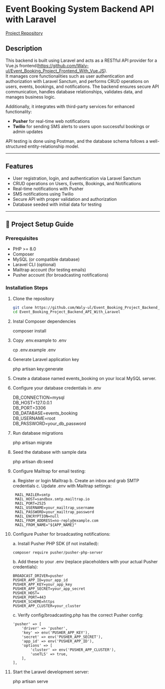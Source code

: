 # Event Booking System Backend API with Laravel

[Project Repository](https://github.com/Waly-ul/Event_Booking_Project_Backend_API_With_Laravel)

## Description
This backend is built using Laravel and acts as a RESTful API provider for a Vue.js frontend(https://github.com/Waly-ul/Event_Booking_Project_Frontend_With_Vue.JS).  
It manages core functionalities such as user authentication and authorization with Laravel Sanctum, and performs CRUD operations on users, events, bookings, and notifications. The backend ensures secure API communication, handles database relationships, validates data, and manages business logic.  

Additionally, it integrates with third-party services for enhanced functionality:  
- **Pusher** for real-time web notifications  
- **Twilio** for sending SMS alerts to users upon successful bookings or admin updates  

API testing is done using Postman, and the database schema follows a well-structured entity-relationship model.

---

## Features
- User registration, login, and authentication via Laravel Sanctum  
- CRUD operations on Users, Events, Bookings, and Notifications  
- Real-time notifications with Pusher  
- SMS notifications using Twilio  
- Secure API with proper validation and authorization  
- Database seeded with initial data for testing

---

## 🚀 Project Setup Guide

### Prerequisites
- PHP >= 8.0  
- Composer  
- MySQL (or compatible database)  
- Laravel CLI (optional)  
- Mailtrap account (for testing emails)  
- Pusher account (for broadcasting notifications)

### Installation Steps

1. Clone the repository  
   ```bash
   git clone https://github.com/Waly-ul/Event_Booking_Project_Backend_API_With_Laravel.git
   cd Event_Booking_Project_Backend_API_With_Laravel

2. Instal Composer dependencies

    composer install

3. Copy .env.example to .env

    cp .env.example .env

4. Generate Laravel application key

    php artisan key:generate

5. Create a database named events_booking on your local MySQL server.

6. Configure your database credentials in .env

    DB_CONNECTION=mysql<br>
    DB_HOST=127.0.0.1<br>
    DB_PORT=3306<br>
    DB_DATABASE=events_booking<br>
    DB_USERNAME=root<br>
    DB_PASSWORD=your_db_password<br>

7. Run database migrations

    php artisan migrate

8. Seed the database with sample data

    php artisan db:seed

9. Configure Mailtrap for email testing: 

    a. Register or login Mailtrap
    b. Create an inbox and grab SMTP credentials
    c. Update .env with Mailtrap settings:

        MAIL_MAILER=smtp
        MAIL_HOST=sandbox.smtp.mailtrap.io
        MAIL_PORT=2525
        MAIL_USERNAME=your_mailtrap_username
        MAIL_PASSWORD=your_mailtrap_password
        MAIL_ENCRYPTION=null
        MAIL_FROM_ADDRESS=no-reply@example.com
        MAIL_FROM_NAME="${APP_NAME}"

10. Configure Pusher for broadcasting notifications:

    a. Install Pusher PHP SDK (if not installed):

        composer require pusher/pusher-php-server

    b. Add these to your .env (replace placeholders with your actual Pusher credentials):

        BROADCAST_DRIVER=pusher
        PUSHER_APP_ID=your_app_id
        PUSHER_APP_KEY=your_app_key
        PUSHER_APP_SECRET=your_app_secret
        PUSHER_HOST=
        PUSHER_PORT=443
        PUSHER_SCHEME=https
        PUSHER_APP_CLUSTER=your_cluster
    
    c. Verify config/broadcasting.php has the correct Pusher config:

        'pusher' => [
            'driver' => 'pusher',
            'key' => env('PUSHER_APP_KEY'),
            'secret' => env('PUSHER_APP_SECRET'),
            'app_id' => env('PUSHER_APP_ID'),
            'options' => [
                'cluster' => env('PUSHER_APP_CLUSTER'),
                'useTLS' => true,
            ],
        ],

11. Start the Laravel development server:

    php artisan serve


